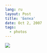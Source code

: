 ```yaml
---
lang: ru
layout: Post
title: 'Белка'
date: Oct 2, 2007
tags:
  - photos
---
```


![](http://wow.sapegin.me/2N08303O3V21/Sapegin-Artem-20D-2007-09-22-442-4253.jpg)
